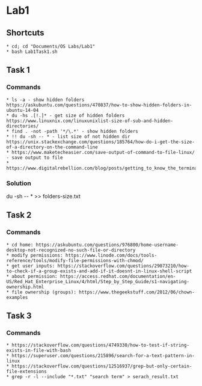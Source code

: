 # Lab1

## Shortcuts
	* cd; cd "Documents/OS Labs/Lab1"
	* bash Lab1Task1.sh

## Task 1
### Commands
	* ls -a - show hidden folders https://askubuntu.com/questions/470837/how-to-show-hidden-folders-in-ubuntu-14-04
	* du -hs .[!.]* - get size of hidden folders https://www.linuxnix.com/linuxunixlist-size-of-sub-and-hidden-directories/
	* find . -not -path '*/\.*' - show hidden folders
	* !! du -sh -- * - list size of not hidden dir https://unix.stackexchange.com/questions/185764/how-do-i-get-the-size-of-a-directory-on-the-command-line
	* https://www.maketecheasier.com/save-output-of-command-to-file-linux/ - save output to file
	* https://www.digitalrebellion.com/blog/posts/getting_to_know_the_terminal_part_1_basic_file_operations
### Solution
du -sh -- * >> folders-size.txt

## Task 2
### Commands
	* cd home: https://askubuntu.com/questions/976800/home-username-desktop-not-recognized-no-such-file-or-directory
	* modify permissions: https://www.linode.com/docs/tools-reference/tools/modify-file-permissions-with-chmod/
	* get user inputs: https://stackoverflow.com/questions/29073210/how-to-check-if-a-group-exists-and-add-if-it-doesnt-in-linux-shell-script
	* about permission: https://access.redhat.com/documentation/en-US/Red_Hat_Enterprise_Linux/4/html/Step_by_Step_Guide/s1-navigating-ownership.html
	* file ownership (groups): https://www.thegeekstuff.com/2012/06/chown-examples

## Task 3
### Commands
	* https://stackoverflow.com/questions/4749330/how-to-test-if-string-exists-in-file-with-bash
	* https://superuser.com/questions/215896/search-for-a-text-pattern-in-linux
	* https://stackoverflow.com/questions/12516937/grep-but-only-certain-file-extensions
	* grep -r -l --include "*.txt" "search term" > serach_result.txt
